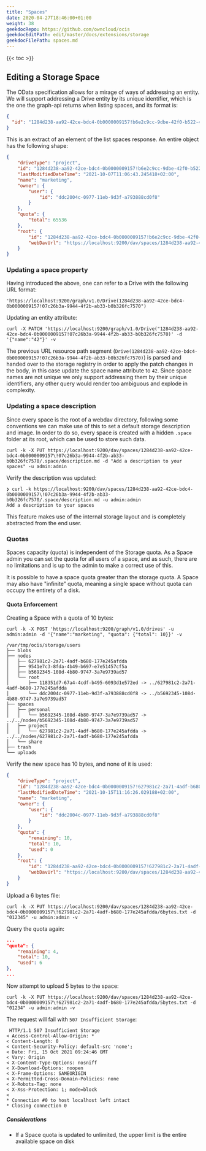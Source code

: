 ```yaml
---
title: "Spaces"
date: 2020-04-27T18:46:00+01:00
weight: 38
geekdocRepo: https://github.com/owncloud/ocis
geekdocEditPath: edit/master/docs/extensions/storage
geekdocFilePath: spaces.md
---
```


{{< toc >}}

## Editing a Storage Space

The OData specification allows for a mirage of ways of addressing an entity. We will support addressing a Drive entity by its unique identifier, which is the one the graph-api returns when listing spaces, and its format is:

```json
{
  "id": "1284d238-aa92-42ce-bdc4-0b0000009157!b6e2c9cc-9dbe-42f0-b522-4f2d3e175e9c"
}
```

This is an extract of an element of the list spaces response. An entire object has the following shape:

```json
{
    "driveType": "project",
    "id": "1284d238-aa92-42ce-bdc4-0b0000009157!b6e2c9cc-9dbe-42f0-b522-4f2d3e175e9c",
    "lastModifiedDateTime": "2021-10-07T11:06:43.245418+02:00",
    "name": "marketing",
    "owner": {
        "user": {
            "id": "ddc2004c-0977-11eb-9d3f-a793888cd0f8"
        }
    },
    "quota": {
        "total": 65536
    },
    "root": {
        "id": "1284d238-aa92-42ce-bdc4-0b0000009157!b6e2c9cc-9dbe-42f0-b522-4f2d3e175e9c",
        "webDavUrl": "https://localhost:9200/dav/spaces/1284d238-aa92-42ce-bdc4-0b0000009157!b6e2c9cc-9dbe-42f0-b522-4f2d3e175e9c"
    }
}
```

### Updating a space property

Having introduced the above, one can refer to a Drive with the following URL format:

```console
'https://localhost:9200/graph/v1.0/Drive(1284d238-aa92-42ce-bdc4-0b0000009157!07c26b3a-9944-4f2b-ab33-b0b326fc7570")
```

Updating an entity attribute:

```console
curl -X PATCH 'https://localhost:9200/graph/v1.0/Drive("1284d238-aa92-42ce-bdc4-0b0000009157!07c26b3a-9944-4f2b-ab33-b0b326fc7570)' -d '{"name":"42"}' -v
```

The previous URL resource path segment (`Drive(1284d238-aa92-42ce-bdc4-0b0000009157!07c26b3a-9944-4f2b-ab33-b0b326fc7570)`) is parsed and handed over to the storage registry in order to apply the patch changes in the body, in this case update the space name attribute to `42`. Since space names are not unique we only support addressing them by their unique identifiers, any other query would render too ambiguous and explode in complexity.


### Updating a space description

Since every space is the root of a webdav directory, following some conventions we can make use of this to set a default storage description and image. In order to do so, every space is created with a hidden `.space` folder at its root, which can be used to store such data.

```curl
curl -k -X PUT https://localhost:9200/dav/spaces/1284d238-aa92-42ce-bdc4-0b0000009157\!07c26b3a-9944-4f2b-ab33-b0b326fc7570/.space/description.md -d "Add a description to your spaces" -u admin:admin
```

Verify the description was updated:

```curl
❯ curl -k https://localhost:9200/dav/spaces/1284d238-aa92-42ce-bdc4-0b0000009157\!07c26b3a-9944-4f2b-ab33-b0b326fc7570/.space/description.md -u admin:admin
Add a description to your spaces
```

This feature makes use of the internal storage layout and is completely abstracted from the end user.

### Quotas

Spaces capacity (quota) is independent of the Storage quota. As a Space admin you can set the quota for all users of a space, and as such, there are no limitations and is up to the admin to make a correct use of this.

It is possible to have a space quota greater than the storage quota. A Space may also have "infinite" quota, meaning a single space without quota can occupy the entirety of a disk.

#### Quota Enforcement

Creating a Space with a quota of 10 bytes:

`curl -k -X POST 'https://localhost:9200/graph/v1.0/drives' -u admin:admin -d '{"name":"marketing", "quota": {"total": 10}}' -v`

```console
/var/tmp/ocis/storage/users
├── blobs
├── nodes
│   ├── 627981c2-2a71-4adf-b680-177e245afdda
│   ├── 9541e7c3-8fda-4b49-b697-e7e51457cf5a
│   ├── b5692345-108d-4b80-9747-3a7e9739ad57
│   └── root
│       ├── 118351d7-67a4-4cdf-b495-6093d1e572ed -> ../627981c2-2a71-4adf-b680-177e245afdda
│       └── ddc2004c-0977-11eb-9d3f-a793888cd0f8 -> ../b5692345-108d-4b80-9747-3a7e9739ad57
├── spaces
│   ├── personal
│   │   └── b5692345-108d-4b80-9747-3a7e9739ad57 -> ../../nodes/b5692345-108d-4b80-9747-3a7e9739ad57
│   ├── project
│   │   └── 627981c2-2a71-4adf-b680-177e245afdda -> ../../nodes/627981c2-2a71-4adf-b680-177e245afdda
│   └── share
├── trash
└── uploads
```

Verify the new space has 10 bytes, and none of it is used:

```json
{
    "driveType": "project",
    "id": "1284d238-aa92-42ce-bdc4-0b0000009157!627981c2-2a71-4adf-b680-177e245afdda",
    "lastModifiedDateTime": "2021-10-15T11:16:26.029188+02:00",
    "name": "marketing",
    "owner": {
        "user": {
            "id": "ddc2004c-0977-11eb-9d3f-a793888cd0f8"
        }
    },
    "quota": {
        "remaining": 10,
        "total": 10,
        "used": 0
    },
    "root": {
        "id": "1284d238-aa92-42ce-bdc4-0b0000009157!627981c2-2a71-4adf-b680-177e245afdda",
        "webDavUrl": "https://localhost:9200/dav/spaces/1284d238-aa92-42ce-bdc4-0b0000009157!627981c2-2a71-4adf-b680-177e245afdda"
    }
}
```

Upload a 6 bytes file:

`curl -k -X PUT https://localhost:9200/dav/spaces/1284d238-aa92-42ce-bdc4-0b0000009157\!627981c2-2a71-4adf-b680-177e245afdda/6bytes.txt -d "012345" -u admin:admin -v`

Query the quota again:

```json
...
"quota": {
    "remaining": 4,
    "total": 10,
    "used": 6
},
...
```

Now attempt to upload 5 bytes to the space:

`curl -k -X PUT https://localhost:9200/dav/spaces/1284d238-aa92-42ce-bdc4-0b0000009157\!627981c2-2a71-4adf-b680-177e245afdda/5bytes.txt -d "01234" -u admin:admin -v`

The request will fail with `507 Insufficient Storage`:

```
 HTTP/1.1 507 Insufficient Storage
< Access-Control-Allow-Origin: *
< Content-Length: 0
< Content-Security-Policy: default-src 'none';
< Date: Fri, 15 Oct 2021 09:24:46 GMT
< Vary: Origin
< X-Content-Type-Options: nosniff
< X-Download-Options: noopen
< X-Frame-Options: SAMEORIGIN
< X-Permitted-Cross-Domain-Policies: none
< X-Robots-Tag: none
< X-Xss-Protection: 1; mode=block
<
* Connection #0 to host localhost left intact
* Closing connection 0
```

##### Considerations

- If a Space quota is updated to unlimited, the upper limit is the entire available space on disk
